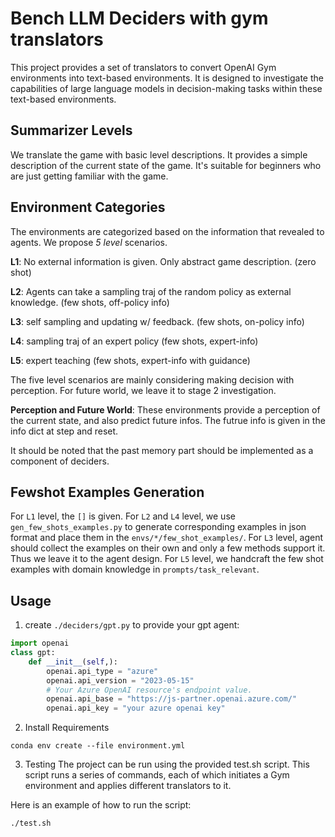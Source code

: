 # Bench LLM Deciders with gym translators 
This project provides a set of translators to convert OpenAI Gym environments into text-based environments. It is designed to investigate the capabilities of large language models in decision-making tasks within these text-based environments.

## Summarizer Levels
We translate the game with basic level descriptions. It provides a simple description of the current state of the game. It's suitable for beginners who are just getting familiar with the game.
## Environment Categories
The environments are categorized based on the information that revealed to agents. We propose *5 level* scenarios. 

**L1**: No external information is given. Only abstract game description. (zero shot)

**L2**: Agents can take a sampling traj of the random policy as external knowledge. (few shots, off-policy info)

**L3**: self sampling and updating w/ feedback. (few shots, on-policy info)

**L4**: sampling traj of an expert policy (few shots, expert-info)

**L5**: expert teaching (few shots, expert-info with guidance)

The five level scenarios are mainly considering making decision with perception. For future world, we leave it to stage 2 investigation.

**Perception and Future World**: These environments provide a perception of the current state, and also predict future infos. The futrue info is given in the info dict at step and reset.

It should be noted that the past memory part should be implemented as a component of deciders. 

## Fewshot Examples Generation
For `L1` level, the `[]` is given.
For `L2` and `L4` level, we use `gen_few_shots_examples.py` to generate corresponding examples in json format and place them in the `envs/*/few_shot_examples/`.
For `L3` level, agent should collect the examples on their own and only a few methods support it. Thus we leave it to the agent design. 
For `L5` level, we handcraft the few shot examples with domain knowledge in `prompts/task_relevant`.

## Usage 

1. create `./deciders/gpt.py` to provide your gpt agent: 
```python 
import openai
class gpt: 
    def __init__(self,):
        openai.api_type = "azure"
        openai.api_version = "2023-05-15"
        # Your Azure OpenAI resource's endpoint value.
        openai.api_base = "https://js-partner.openai.azure.com/"
        openai.api_key = "your azure openai key"
```

2. Install Requirements

```
conda env create --file environment.yml
```

3. Testing 
The project can be run using the provided test.sh script. This script runs a series of commands, each of which initiates a Gym environment and applies different translators to it.

Here is an example of how to run the script:

```
./test.sh
```
